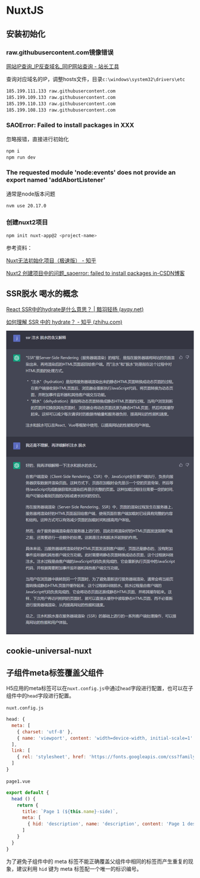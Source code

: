 # NuxtJS

## 安装初始化

### raw.githubusercontent.com镜像错误

[网站IP查询_IP反查域名_同IP网站查询 - 站长工具](https://tool.chinaz.com/same/raw.githubusercontent.com)

查询对应域名的IP，调整hosts文件，目录`c:\windows\system32\drivers\etc`
```bash
185.199.111.133 raw.githubusercontent.com
185.199.109.133 raw.githubusercontent.com
185.199.110.133 raw.githubusercontent.com
185.199.108.133 raw.githubusercontent.com
```

### SAOError: Failed to install packages in XXX

忽略报错，直接进行初始化

```bash
npm i
npm run dev
```

###  The requested module 'node:events' does not provide an export named 'addAbortListener'

通常是node版本问题

```bash
nvm use 20.17.0
```



### 创建nuxt2项目

```bash
npm init nuxt-app@2 <project-name>
```

参考资料：

[Nuxt无法初始化项目（极速版） - 知乎](https://zhuanlan.zhihu.com/p/695734748)

[Nuxt2 创建项目中的问题_saoerror: failed to install packages in-CSDN博客](https://blog.csdn.net/gjzzhjuer51129/article/details/136701522)

## SSR脱水 喝水的概念

[React SSR中的hydrate是什么意思？ | 黯羽轻扬 (ayqy.net)](http://www.ayqy.net/blog/ssr-hydrate/)

[如何理解 SSR 中的 hydrate？ - 知乎 (zhihu.com)](https://zhuanlan.zhihu.com/p/323174003)

![image-20230220234231709](assets//NuxtJS.assets/image-20230220234231709.png)

## cookie-universal-nuxt

## 子组件meta标签覆盖父组件

H5应用的meta标签可以在`nuxt.config.js`中通过`head`字段进行配置，也可以在子组件中的`head`字段进行配置。

`nuxt.config.js`

```js
head: {
  meta: [
    { charset: 'utf-8' },
    { name: 'viewport', content: 'width=device-width, initial-scale=1' }
  ],
  link: [
    { rel: 'stylesheet', href: 'https://fonts.googleapis.com/css?family=Roboto' }
  ]
}
```

`page1.vue`

```js
export default {
  head () {
    return {
      title: `Page 1 (${this.name}-side)`,
      meta: [
        { hid: 'description', name: 'description', content: 'Page 1 description' }
      ]
    }
  }
}
```

为了避免子组件中的 meta 标签不能正确覆盖父组件中相同的标签而产生重复的现象，建议利用 `hid` 键为 meta 标签配一个唯一的标识编号。
